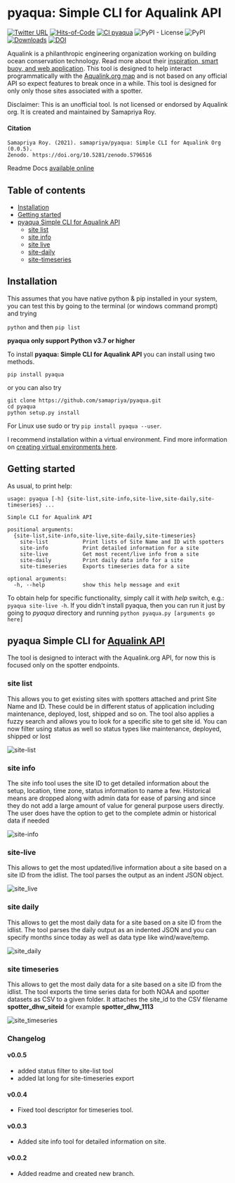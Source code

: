 # pyaqua: Simple CLI for Aqualink API

[![Twitter URL](https://img.shields.io/twitter/follow/samapriyaroy?style=social)](https://twitter.com/intent/follow?screen_name=samapriyaroy)
[![Hits-of-Code](https://hitsofcode.com/github/samapriya/pyaqua?branch=main)](https://hitsofcode.com/github/samapriya/pyaqua?branch=main)
[![CI pyaqua](https://github.com/samapriya/pyaqua/actions/workflows/package_ci.yml/badge.svg)](https://github.com/samapriya/pyaqua/actions/workflows/package_ci.yml)
![PyPI - License](https://img.shields.io/pypi/l/pyaqua)
![PyPI](https://img.shields.io/pypi/v/pyaqua)
[![Downloads](https://pepy.tech/badge/pyaqua/month)](https://pepy.tech/project/pyaqua)
[![DOI](https://zenodo.org/badge/DOI/10.5281/zenodo.5796516.svg)](https://doi.org/10.5281/zenodo.5796516)


Aqualink is a philanthropic engineering organization working on building ocean conservation technology. Read more about their [inspiration, smart buoy, and web application](https://aqualink.org/about). This tool is designed to help interact programmatically with the [Aqualink.org map](https://aqualink.org/map) and is not based on any official API so expect features to break once in a while. This tool is designed for only only those sites associated with a spotter.

Disclaimer: This is an unofficial tool. Is not licensed or endorsed by Aqualink org. It is created and maintained by Samapriya Roy.

#### Citation

```
Samapriya Roy. (2021). samapriya/pyaqua: Simple CLI for Aqualink Org (0.0.5).
Zenodo. https://doi.org/10.5281/zenodo.5796516
```

Readme Docs [available online](https://samapriya.github.io/pyaqua)

## Table of contents
* [Installation](#installation)
* [Getting started](#getting-started)
* [pyaqua Simple CLI for Aqualink API](#pyaqua-simple-cli-for-aqualink-api)
    * [site list](#site-list)
    * [site info](#site-info)
    * [site live](#site-live)
    * [site-daily](#site-daily)
    * [site-timeseries](#site-timeseries)

## Installation
This assumes that you have native python & pip installed in your system, you can test this by going to the terminal (or windows command prompt) and trying

```python``` and then ```pip list```

**pyaqua only support Python v3.7 or higher**

To install **pyaqua: Simple CLI for Aqualink API** you can install using two methods.

```pip install pyaqua```

or you can also try

```
git clone https://github.com/samapriya/pyaqua.git
cd pyaqua
python setup.py install
```
For Linux use sudo or try ```pip install pyaqua --user```.

I recommend installation within a virtual environment. Find more information on [creating virtual environments here](https://docs.python.org/3/library/venv.html).

## Getting started

As usual, to print help:

```
usage: pyaqua [-h] {site-list,site-info,site-live,site-daily,site-timeseries} ...

Simple CLI for Aqualink API

positional arguments:
  {site-list,site-info,site-live,site-daily,site-timeseries}
    site-list           Print lists of Site Name and ID with spotters
    site-info           Print detailed information for a site
    site-live           Get most recent/live info from a site
    site-daily          Print daily data info for a site
    site-timeseries     Exports timeseries data for a site

optional arguments:
  -h, --help            show this help message and exit
```

To obtain help for specific functionality, simply call it with _help_ switch, e.g.: `pyaqua site-live -h`. If you didn't install pyaqua, then you can run it just by going to *pyaqua* directory and running `python pyaqua.py [arguments go here]`

## pyaqua Simple CLI for [Aqualink API](aqualink.org)
The tool is designed to interact with the Aqualink.org API, for now this is focused only on the spotter endpoints.

### site list
This allows you to get existing sites with spotters attached and print Site Name and ID. These could be in different status of application including maintenance, deployed, lost, shipped and so on. The tool also applies a fuzzy search and allows you to look for a specific site to get site id. You can now filter using status as well so status types like maintenance, deployed, shipped or lost

![site-list](https://user-images.githubusercontent.com/6677629/146982428-a0263324-c6fb-4418-b20e-3b121986a8a4.gif)

### site info
The site info tool uses the site ID to get detailed information about the setup, location, time zone, status information to name a few. Historical means are dropped along with admin data for ease of parsing and since they do not add a large amount of value for general purpose users directly. The user does have the option to get to the complete admin or historical data if needed

![site-info](https://user-images.githubusercontent.com/6677629/145769759-9c09dab3-4b45-472a-a62c-2d327ea2255c.gif)

### site-live
This allows to get the most updated/live information about a site based on a site ID from the idlist. The tool parses the output as an indent JSON object.

![site_live](https://user-images.githubusercontent.com/6677629/145728182-db54c3ce-3a4d-4b45-852b-5c1ae5a97376.gif)

### site daily
This allows to get the most daily data for a site based on a site ID from the idlist. The tool parses the daily output as an indented JSON and you can specify months since today as well as data type like wind/wave/temp.

![site_daily](https://user-images.githubusercontent.com/6677629/145728380-11b0acaf-8a9c-4c90-904a-675f8364a5f6.gif)

### site timeseries
This allows to get the most daily data for a site based on a site ID from the idlist. The tool exports the time series data for both NOAA and spotter datasets as CSV to a given folder. It attaches the site_id to the CSV filename **spotter_dhw_siteid** for example **spotter_dhw_1113**

![site_timeseries](https://user-images.githubusercontent.com/6677629/145728547-c724f911-4301-4887-a9e8-dbbce4b28174.gif)

### Changelog

#### v0.0.5
- added status filter to site-list tool
- added lat long for site-timeseries export

#### v0.0.4
- Fixed tool descriptor for timeseries tool.

#### v0.0.3
- Added site info tool for detailed information on site.

#### v0.0.2
- Added readme and created new branch.
